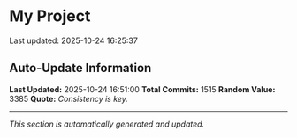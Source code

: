 # My Project


Last updated: 2025-10-24 16:25:37


















































































































































































































































































































































































































































































































































































































































































































































































































































































































































































































































































































































































































































































































































































































































































































































































































































































































































































































































































































































































## Auto-Update Information

**Last Updated:** 2025-10-24 16:51:00
**Total Commits:** 1515
**Random Value:** 3385
**Quote:** _Consistency is key._

---
_This section is automatically generated and updated._